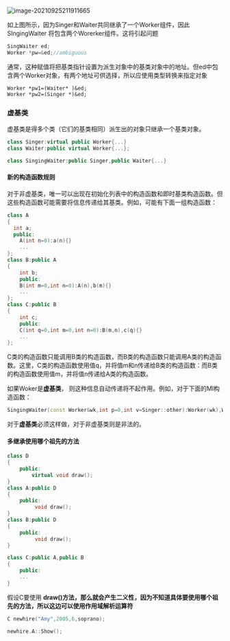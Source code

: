 ![image-20210925211911665](https://github.com/lyb1234567/C-plus-plus-/blob/master/C%2B%2B%20primer%20plus/%E7%AC%AC%E5%8D%81%E5%9B%9B%E7%AB%A0/%E6%8D%95%E8%8E%B7.PNG)

如上图所示，因为Singer和Waiter共同继承了一个Worker组件，因此SIngingWaiter 将包含两个Worerker组件。这将引起问题

```C++
SingWaiter ed;
Worker *pw=&ed;//ambiguous

```

通常，这种赋值将把基类指针设置为派生对象中的基类对象中的地址。但ed中包含两个Worker对象，有两个地址可供选择，所以应使用类型转换来指定对象

```
Worker *pw1=(Waiter* )&ed;
Worker *pw2=(Singer *)&ed;
```





### 虚基类

虚基类是得多个类（它们的基类相同）派生出的对象只继承一个基类对象。

```C++
class Singer:virtual public Worker{...}
class Waiter:public virtual Worker{...};

class SingingWaiter:public Singer,public Waiter{...}

```



#### 新的构造函数规则

对于非虚基类，唯一可以出现在初始化列表中的构造函数和即时基类构造函数。但这些构造函数可能需要将信息传递给其基类。例如，可能有下面一组构造函数：

```C++
class A
{
  int a;
  public:
    A(int n=0):a(n){}
    ...
};
class B:public A
{
    int b;
    public:
    B(int m=0,int n=0):A(n),b(m){}
    ...
};
class C:public B
{
    int c;
    public:
    C(int q=0,int m=0,int n=0):B(m,n),c(q){}
    ...
};
```

C类的构造函数只能调用B类的构造函数，而B类的构造函数只能调用A类的构造函数。这里，C类的构造函数使用值q，并将值m和n传递给B类的构造函数：而B类的构造函数使用值m，并将值n传递给A类的构造函数。



如果Woker是**虚基类**， 则这种信息自动传递将不起作用。例如，对于下面的MI构造函数：

```c++
SingingWaiter(const Worker&wk,int p=0,int v=Singer::other):Worker(wk),Waiter(wk,p),Singer(wk,v){}
```

对于**虚基类**必须这样做，对于非虚基类则是非法的。





#### 多继承使用哪个祖先的方法

```C++
class D
{
    public:
        virtual void draw();
}
class A:public D
{
    public:
         void draw();
}
class B:public D
{
    public:
         void draw();
}

class C:public A,public B
{
    public:
    ...
}

```

假设C要使用 **draw()**方法，那么就会产生二义性，因为不知道具体要使用哪个祖先的方法，所以这边可以使用**作用域解析运算符**

```C++
C newhire("Amy",2005,6,soprano);

newhire.A::Show();


```

